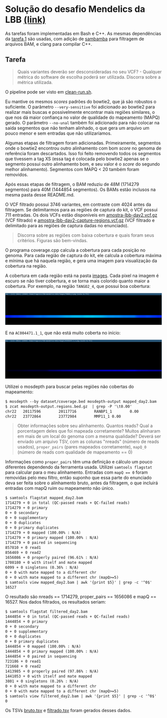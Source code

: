 # Solução do desafio Mendelics da LBB [(link)](https://github.com/mendelics/lbb-mendelics-2021/blob/main/Dia_2/README.md)

As tarefas foram implementadas em Bash e C++. As mesmas dependências da [tarefa 1](../README.md) são usadas, com adição de [sambamba](https://lomereiter.github.io/sambamba/index.html) para filtragem de arquivos BAM, e clang para compilar C++.

## Tarefa

> Quais variantes deverão ser desconsideradas no seu VCF? - Qualquer métrica do software de escolha poderá ser utilizada. Discorra sobre a métrica utilizada.

O pipeline pode ser visto em [clean-run.sh](clean-run.sh).

Eu mantive os mesmos *scores* padrões do bowtie2, que já são robustos o suficiente. O parâmetro `--very-sensitive` foi adicionado ao bowtie2 para realizar mais buscas e possivelmente encontrar mais regiões similares, o que nos dá maior confiança no valor de qualidade do mapeamento (MAPQ) gerado. O parâmetro `--no-unal` também foi adicionado para não colocar na saída segmentos que não tenham alinhado, o que gera um arquivo um pouco menor e sem entradas que não utilizaríamos.

Algumas etapas de filtragem foram adicionadas. Primeiramente, segmentos onde o bowtie2 encontrou outro alinhamento com bom *score* no genoma de referência foram descartados. Isso foi feito removendo todos os segmentos que tivessem a tag XS (essa tag é colocada pelo bowtie2 apenas se o segmento possui outro alinhamento bom, e seu valor é o *score* do segundo melhor alinhamento). Segmentos com MAPQ < 20 também foram removidos.

Após essas etapas de filtragem, o BAM reduziu de 48M (1714279 segmentos) para 40M (1444854 segmentos). Os BAMs estão inclusos na mesma pasta desse README.md.

O VCF filtrado possui 3746 variantes, em contraste com 4024 antes da filtragem. Se delimitarmos para as regiões de captura do kit, o VCF possui 711 entradas. Os dois VCFs estão disponíveis em [amostra-lbb-day2.vcf.gz](amostra-lbb-day2.vcf.gz) (VCF filtrado) e [amostra-lbb-day2-capture-regions.vcf.gz](amostra-lbb-day2-capture-regions.vcf.gz) (VCF filtrado e delimitado para as regiões de captura dadas no enunciado).

> Discorra sobre as regiões com baixa cobertura e quais foram seus critérios. Figuras são bem-vindas.

O programa coverage.cpp calcula a cobertura para cada posição no genoma. Para cada região de captura do kit, ele calcula a cobertura máxima e mínima que há naquela região, e gera uma imagem para visualização da cobertura na região.

A cobertura em cada região está na pasta [images](../images). Cada pixel na imagem é escuro se não tiver cobertura, e se torna mais colorido quanto maior a cobertura. Por exemplo, na região `TANGO2_4`, que possui boa cobertura:

![TANGO24](./TANGO2_4.png)

E na `AC004471.1_1`, que não está muito coberta no início:

![AC004471.11](./AC004471.1_1.png)

Utilizei o mosdepth para buscar pelas regiões não cobertas do mapeamento:

```
$ mosdepth --by dataset/coverage.bed mosdepth-output mapped_day2.bam
$ zcat mosdepth-output.regions.bed.gz  | grep -P '\t0.00'
chr22   20117596        20117716        RANBP1_1        0.00
chr22   23772864        23772984        MMP11_1 0.00
```

> Obter informações sobre seu alinhamento. Quantos reads? Qual a porcentagem deles que foi mapeada corretamente? Muitos alinharam em mais de um local do genoma com a mesma qualidade? Deverá ser enviado um arquivo TSV, com as colunas "nreads" (número de reads usados), `proper_pairs` (pares mapeados corretamente), `mapQ_0` (número de reads com qualidade de mapeamento == 0)

Informações como `proper_pairs` têm uma definição e cálculo um pouco diferentes dependendo da ferramenta usada. Utilizei `samtools flagstat` para calcular para o meu alinhamento. Entradas com `mapQ == 0` foram removidas pelo meu filtro, então suponho que essa parte do enunciado deva ser feita sobre o alinhamento bruto, antes da filtragem, o que incluirá entradas com mapQ ruim ou mapeamento não único.

```
$ samtools flagstat mapped_day2.bam
1714279 + 0 in total (QC-passed reads + QC-failed reads)
1714279 + 0 primary
0 + 0 secondary
0 + 0 supplementary
0 + 0 duplicates
0 + 0 primary duplicates
1714279 + 0 mapped (100.00% : N/A)
1714279 + 0 primary mapped (100.00% : N/A)
1714279 + 0 paired in sequencing
857810 + 0 read1
856469 + 0 read2
1656086 + 0 properly paired (96.61% : N/A)
1708180 + 0 with itself and mate mapped
6099 + 0 singletons (0.36% : N/A)
0 + 0 with mate mapped to a different chr
0 + 0 with mate mapped to a different chr (mapQ>=5)
$ samtools view mapped_day2.bam | awk '{print $5}' | grep -c '^0$'
16527
```

O resultado são nreads == 1714279, proper_pairs == 1656086 e mapQ == 16527. Nos dados filtrados, os resultados seriam:

```
$ samtools flagstat filtered_day2.bam
1444854 + 0 in total (QC-passed reads + QC-failed reads)
1444854 + 0 primary
0 + 0 secondary
0 + 0 supplementary
0 + 0 duplicates
0 + 0 primary duplicates
1444854 + 0 mapped (100.00% : N/A)
1444854 + 0 primary mapped (100.00% : N/A)
1444854 + 0 paired in sequencing
723186 + 0 read1
721668 + 0 read2
1413985 + 0 properly paired (97.86% : N/A)
1441053 + 0 with itself and mate mapped
3801 + 0 singletons (0.26% : N/A)
0 + 0 with mate mapped to a different chr
0 + 0 with mate mapped to a different chr (mapQ>=5)
$ samtools view filtered_day2.bam | awk '{print $5}' | grep -c '^0$'
0
```

Os TSVs [bruto.tsv](bruto.tsv) e [filtrado.tsv](filtrado.tsv) foram gerados desses dados.
